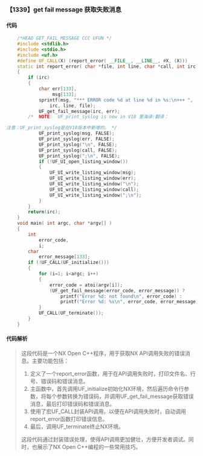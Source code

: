 ### 【1339】get fail message 获取失败消息

#### 代码

```cpp
    /*HEAD GET_FAIL_MESSAGE CCC UFUN */  
    #include <stdlib.h>  
    #include <stdio.h>  
    #include <uf.h>  
    #define UF_CALL(X) (report_error( __FILE__, __LINE__, #X, (X)))  
    static int report_error( char *file, int line, char *call, int irc)  
    {  
        if (irc)  
        {  
            char err[133],  
                 msg[133];  
            sprintf(msg, "*** ERROR code %d at line %d in %s:\n+++ ",  
                irc, line, file);  
            UF_get_fail_message(irc, err);  
        /*  NOTE:  UF_print_syslog is new in V18 里海译:翻译：

注意：UF_print_syslog是在V18版本中新增的。 */  
            UF_print_syslog(msg, FALSE);  
            UF_print_syslog(err, FALSE);  
            UF_print_syslog("\n", FALSE);  
            UF_print_syslog(call, FALSE);  
            UF_print_syslog(";\n", FALSE);  
            if (!UF_UI_open_listing_window())  
            {  
                UF_UI_write_listing_window(msg);  
                UF_UI_write_listing_window(err);  
                UF_UI_write_listing_window("\n");  
                UF_UI_write_listing_window(call);  
                UF_UI_write_listing_window(";\n");  
            }  
        }  
        return(irc);  
    }  
    void main( int argc, char *argv[] )  
    {  
        int  
            error_code,  
            i;  
        char  
            error_message[133];  
        if (!UF_CALL(UF_initialize()))  
        {  
            for (i=1; i<argc; i++)  
            {  
                error_code = atoi(argv[i]);  
                (UF_get_fail_message(error_code, error_message)) ?  
                    printf("Error %d: not found\n", error_code) :  
                    printf("Error %d: %s\n", error_code, error_message);  
            }  
            UF_CALL(UF_terminate());  
        }  
    }

```

#### 代码解析

> 这段代码是一个NX Open C++程序，用于获取NX API调用失败的错误消息。主要功能包括：
>
> 1. 定义了一个report_error函数，用于在API调用失败时，打印文件名、行号、错误码和错误消息。
> 2. 主函数中，首先调用UF_initialize初始化NX环境，然后遍历命令行参数，将每个参数转换为错误码，并调用UF_get_fail_message获取错误消息，最后打印错误码和错误消息。
> 3. 使用了宏UF_CALL封装API调用，以便在API调用失败时，自动调用report_error函数打印错误信息。
> 4. 最后，调用UF_terminate终止NX环境。
>
> 这段代码通过封装错误处理，使得API调用更加健壮，方便开发者调试。同时，也展示了NX Open C++编程的一些常用技巧。
>
